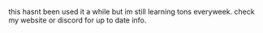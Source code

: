 this hasnt been used it a while but im still learning tons everyweek. check my website or discord for up to date info.
